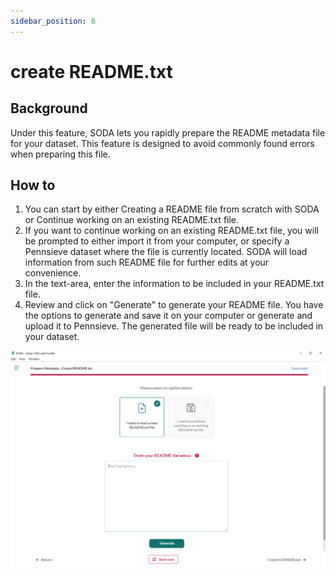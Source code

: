 ```yaml
---
sidebar_position: 6
---
```


# create README.txt

## Background

Under this feature, SODA lets you rapidly prepare the README metadata file for your dataset. This feature is designed to avoid commonly found errors when preparing this file.

## How to

1. You can start by either Creating a README file from scratch with SODA or Continue working on an existing README.txt file.
2. If you want to continue working on an existing README.txt file, you will be prompted to either import it from your computer, or specify a Pennsieve dataset where the file is currently located. SODA will load information from such README file for further edits at your convenience.
3. In the text-area, enter the information to be included in your README.txt file.
4. Review and click on "Generate" to generate your README file. You have the options to generate and save it on your computer or generate and upload it to Pennsieve. The generated file will be ready to be included in your dataset.

<div class="px-10">
    <img src="https://github.com/fairdataihub/SODA-for-SPARC/raw/main/docs/documentation/Prepare-metadata/Readme-Changes/readme.PNG?raw=true">
    </img>
</div>
